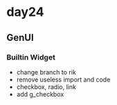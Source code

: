 # day24
## GenUI

### Builtin Widget

- change branch to rik
- remove useless import and code
- checkbox, radio, link
- add g_checkbox